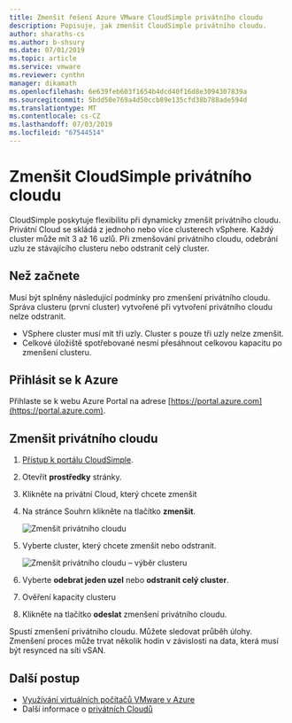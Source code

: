 ```yaml
---
title: Zmenšit řešení Azure VMware CloudSimple privátního cloudu
description: Popisuje, jak zmenšit CloudSimple privátního cloudu.
author: sharaths-cs
ms.author: b-shsury
ms.date: 07/01/2019
ms.topic: article
ms.service: vmware
ms.reviewer: cynthn
manager: dikamath
ms.openlocfilehash: 6e639feb603f1654b4dcd40f16d8e3094307839a
ms.sourcegitcommit: 5bdd50e769a4d50ccb89e135cfd38b788ade594d
ms.translationtype: MT
ms.contentlocale: cs-CZ
ms.lasthandoff: 07/03/2019
ms.locfileid: "67544514"
---
```

# <a name="shrink-a-cloudsimple-private-cloud"></a>Zmenšit CloudSimple privátního cloudu

CloudSimple poskytuje flexibilitu při dynamicky zmenšit privátního cloudu.  Privátní Cloud se skládá z jednoho nebo více clusterech vSphere. Každý cluster může mít 3 až 16 uzlů. Při zmenšování privátního cloudu, odebrání uzlu ze stávajícího clusteru nebo odstranit celý cluster. 

## <a name="before-you-begin"></a>Než začnete

Musí být splněny následující podmínky pro zmenšení privátního cloudu.  Správa clusteru (první cluster) vytvořené při vytvoření privátního cloudu nelze odstranit.

* VSphere cluster musí mít tři uzly.  Cluster s pouze tři uzly nelze zmenšit.
* Celkové úložiště spotřebované nesmí přesáhnout celkovou kapacitu po zmenšení clusteru. 

## <a name="sign-in-to-azure"></a>Přihlásit se k Azure

Přihlaste se k webu Azure Portal na adrese [https://portal.azure.com](https://portal.azure.com).

## <a name="shrink-a-private-cloud"></a>Zmenšit privátního cloudu 

1. [Přístup k portálu CloudSimple](access-cloudsimple-portal.md).

2. Otevřít **prostředky** stránky.

3. Klikněte na privátní Cloud, který chcete zmenšit

4. Na stránce Souhrn klikněte na tlačítko **zmenšit**.

    ![Zmenšit privátního cloudu](media/shrink-private-cloud.png)

5. Vyberte cluster, který chcete zmenšit nebo odstranit. 

    ![Zmenšit privátního cloudu – výběr clusteru](media/shrink-private-cloud-select-cluster.png)

6. Vyberte **odebrat jeden uzel** nebo **odstranit celý cluster**. 

7. Ověření kapacity clusteru

8. Klikněte na tlačítko **odeslat** zmenšení privátního cloudu.

Spustí zmenšení privátního cloudu.  Můžete sledovat průběh úlohy.  Zmenšení proces může trvat několik hodin v závislosti na data, která musí být resynced na síti vSAN.

## <a name="next-steps"></a>Další postup

* [Využívání virtuálních počítačů VMware v Azure](quickstart-create-vmware-virtual-machine.md)
* Další informace o [privátních Cloudů](cloudsimple-private-cloud.md)